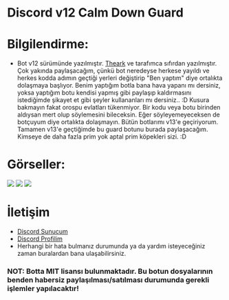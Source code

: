 # Discord v12 Calm Down Guard

# Bilgilendirme:
* Bot v12 sürümünde yazılmıştır. [Theark](https://github.com/thearkxd) ve tarafımca sıfırdan yazılmıştır. Çok yakında paylaşacağım, çünkü bot neredeyse herkese yayıldı ve herkes kodda adımın geçtiği yerleri değiştirip "Ben yaptım" diye ortalıkta dolaşmaya başlıyor. Benim yaptığım botla bana hava yapanı mı dersiniz, yoksa yaptığım botu kendisi yapmış gibi paylaşıp kaldırmasını istediğimde şikayet et gibi şeyler kullananları mı dersiniz.. :D Kusura bakmayın fakat orospu evlatları tükenmiyor. Bir kodu veya botu birinden aldıysan mert olup söylemesini bileceksin. Eğer söyleyemeyeceksen de botçuyum diye ortalıkta dolaşmayın. Bütün botlarımı v13'e geçiriyorum. Tamamen v13'e geçtiğimde bu guard botunu burada paylaşacağım. Kimseye de daha fazla prim yok aptal prim köpekleri sizi. :D

# Görseller:
<img src="https://cdn.discordapp.com/attachments/517397016196808705/932947453873897482/Discord_7JqBrycP4n.png">
<img src="https://cdn.discordapp.com/attachments/517397016196808705/932947680521510912/unknown.png">
<img src="https://cdn.discordapp.com/attachments/517397016196808705/932947997405368340/unknown.png">

# İletişim
* [Discord Sunucum](https://discord.gg/x8Uw4KTK5p)
* [Discord Profilim](https://discord.com/users/907246062459318323)
* Herhangi bir hata bulmanız durumunda ya da yardım isteyeceğiniz zaman buralardan bana ulaşabilirsiniz.

### NOT: Botta MIT lisansı bulunmaktadır. Bu botun dosyalarının benden habersiz paylaşılması/satılması durumunda gerekli işlemler yapılacaktır!

